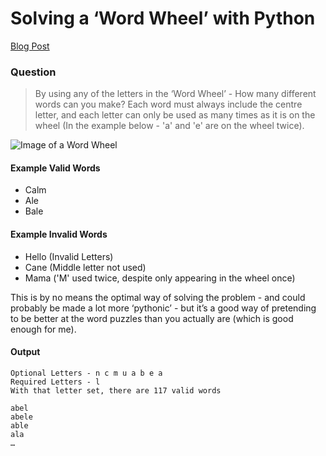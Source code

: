 # Solving a ‘Word Wheel’ with Python

[Blog Post](http://ollie.work/2016/10/13/Solving-a-Word-Wheel-with-Python)

### Question
> By using any of the letters in the ‘Word Wheel’ - How many different words can you make? Each word must always include the centre letter, and each letter can only be used as many times as it is on the wheel (In the example below - 'a' and 'e' are on the wheel twice).

![Image of a Word Wheel](http://ollie.work/images/Word%20Wheel.png)

#### Example Valid Words
- Calm
- Ale
- Bale

#### Example Invalid Words
- Hello (Invalid Letters)
- Cane (Middle letter not used)
- Mama ('M' used twice, despite only appearing in the wheel once)

This is by no means the optimal way of solving the problem - and could probably be made a lot more ‘pythonic’ - but it’s a good way of pretending to be better at the word puzzles than you actually are (which is good enough for me).

#### Output
```
Optional Letters - n c m u a b e a
Required Letters - l
With that letter set, there are 117 valid words

abel
abele
able
ala
…
```
